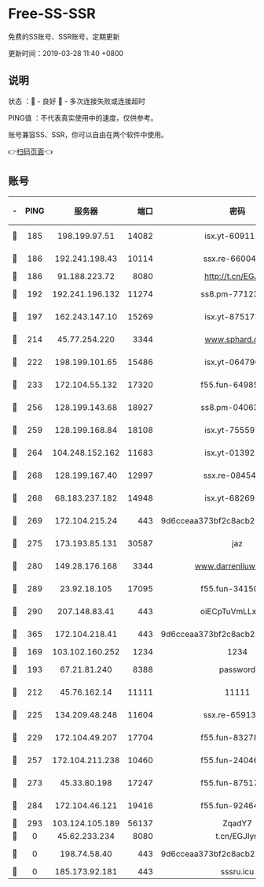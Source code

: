 # Free-SS-SSR

免费的SS账号、SSR账号，定期更新

更新时间：2019-03-28 11:40 +0800

## 说明

状态     ：🙂 - 良好 🙁 - 多次连接失败或连接超时

PING值   ：不代表真实使用中的速度，仅供参考。

账号兼容SS、SSR，你可以自由在两个软件中使用。

👉[扫码页面](https://liesauer.github.io/Free-SS-SSR/)👈

## 账号

|-|PING|服务器|端口|密码|加密方式|区域|
|:----:|:----:|:-----:|-----:|:----:|:----:|:----:|
|🙂|185|198.199.97.51|14082|isx.yt-60911167|aes-256-cfb|US|
|🙂|186|192.241.198.43|10114|ssx.re-66004566|aes-256-cfb|US|
|🙂|186|91.188.223.72|8080|http://t.cn/EGJIyrl|rc4-md5|RU|
|🙂|192|192.241.196.132|11274|ss8.pm-77123125|aes-256-cfb|US|
|🙂|197|162.243.147.10|15269|isx.yt-87517333|aes-256-cfb|US|
|🙂|214|45.77.254.220|3344|www.sphard.com|aes-256-cfb|SG|
|🙂|222|198.199.101.65|15486|isx.yt-06479676|aes-256-cfb|US|
|🙂|233|172.104.55.132|17320|f55.fun-64985586|aes-256-cfb|SG|
|🙂|256|128.199.143.68|18927|ss8.pm-04063806|aes-256-cfb|SG|
|🙂|259|128.199.168.84|18108|isx.yt-75559783|aes-256-cfb|SG|
|🙂|264|104.248.152.162|11683|isx.yt-01392151|aes-256-cfb|SG|
|🙂|268|128.199.167.40|12997|ssx.re-08454589|aes-256-cfb|SG|
|🙂|268|68.183.237.182|14948|isx.yt-68269192|aes-256-cfb|SG|
|🙂|269|172.104.215.24|443|9d6cceaa373bf2c8acb22e60b6a58be6|aes-256-cfb|US|
|🙂|275|173.193.85.131|30587|jaz|aes-256-cfb|US|
|🙂|280|149.28.176.168|3344|www.darrenliuwei.com|aes-256-cfb|AU|
|🙂|289|23.92.18.105|17095|f55.fun-34150095|aes-256-cfb|US|
|🙂|290|207.148.83.41|443|oiECpTuVmLLxk4Ts|aes-256-cfb|AU|
|🙂|365|172.104.218.41|443|9d6cceaa373bf2c8acb22e60b6a58be6|aes-256-cfb|US|
|🙂|169|103.102.160.252|1234|1234|rc4-md5|JP|
|🙂|193|67.21.81.240|8388|password|aes-256-cfb|US|
|🙂|212|45.76.162.14|11111|11111|aes-256-cfb|SG|
|🙂|225|134.209.48.248|11604|ssx.re-65913354|aes-256-cfb|US|
|🙂|229|172.104.49.207|17704|f55.fun-83278419|aes-256-cfb|SG|
|🙂|257|172.104.211.238|10460|f55.fun-24046186|aes-256-cfb|US|
|🙂|273|45.33.80.198|17247|f55.fun-87517623|aes-256-cfb|US|
|🙂|284|172.104.46.121|19416|f55.fun-92464181|aes-256-cfb|SG|
|🙁|293|103.124.105.189|56137|ZqadY7|chacha20|US|
|🙁|0|45.62.233.234|8080|t.cn/EGJIyrl|rc4-md5|CA|
|🙁|0|198.74.58.40|443|9d6cceaa373bf2c8acb22e60b6a58be6|aes-256-cfb|US|
|🙁|0|185.173.92.181|443|sssru.icu|rc4-md5|RU|
